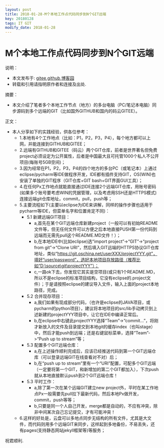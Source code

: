 ```yaml
---
layout: post
title: 2018-01-28-M个本地工作点代码同步到N个GIT远端
key: 20180128
tags: IT GIT
modify_date: 2018-01-28
---
```



# M个本地工作点代码同步到N个GIT远端

说明：
* 本文发布于: [gitee](http://freelogic.gitee.io/webpost/),[github](http:s//freelogic.github.io/),[博客园](http://www.cnblogs.com/taichu/)
* 转载和引用请指明原作者和连接及出处.


摘要：
* 本文介绍了笔者多个本地工作节点（地方）的多台电脑（PC/笔记本电脑）同步源码到多个远端的GIT（比如国外GITHUB和国内的码云GITEE）。

 

正文：

* 本人分享如下的实践经验，供各位参考：
   * 1.本地有4个工作地点（比如：P1，P2，P3，P4），每个地方都可以上网，并能连接到GITHUB和GITEE；
   * 2.远端有GITHUB和GITEE（码云）两个GIT仓库，前者是世界著名但免费project必须设定为公开属性，后者是中国最大且可托管1000个私人不公开项目(每账号5GB空间)；
   * 3.因为经常在P1，P2，P3，P4的四个地方的多台PC（或笔记本）上通过eclipse/pycharm等IDE做程序开发，IDE都有插件支持GIT，OS(WIN)也安装了单独的GIT程序（GIT仓库+GIT bash+GIT界面GUI工具）；
   * 4.在任何Px工作地点就能直接通过IDE连接2个远端GIT仓库，用账号密码(如果多个账号要考虑WIN的凭据管理，以及考虑用SSH还是HTTPS模式)连接远端git仓库地址，commit，pull，push等；
   * 5.主要流程如下(主要以eclipse为IDE来讲解，同样的操作步骤也适用于pycharm等IDE，但菜单名字和位置肯定不同)：
       * 5.1 新建远端GIT项目：
           * a,首先在某个GIT远端仓库新建project（一般可以有初始README文件等，但无任何文件可以方便之后本地直接PUSH第一份代码到远端而无需先pull这个README.MD文件！）；
           * b,在本地IDE中(比如eclipse)选“import project”->“GIT”->“project from git”->“Clone URI”，然后填入GIT远端的HTTPS协议GIT仓库地址，类似“https://git.oschina.net/userXXX/projectYYY.git”，填好“user/password”，选好本地项目存放路径（推荐比如“D:\source\git\projectYYY”）；
           * c,一路ok下去，你发现它其实是空项目(或只有1个README.MD，所以不是eclipse的标准项目结构，它没有eclipse的.project文件）；于是请按照eclipse的建议导入文件，输入上面的project本地路径，完成。
       * 5.2 合并现存项目：
           * a,我们如果有现成部分代码，（也许是eclipse的JAVA项目，或pycharm的python项目），建议将本地项目的src/lib手动拷贝到上述新建的projectYYY项目中，让它在IDE中编译正常后。
           * b,在eclipse中右键此projectYYY选择“Team”->“commit...”，将刚才新放入的文件及目录提交到本地git的缓存index（也叫stage）中，然后才能push到远端；还是右键鼠标菜单，选择“Team”->“Push up to stream”等；
       * 5.3 配置多个GIT远端仓库：
           * a,在上述操作顺利完成后，应该已经推送代码到第一个GIT远端仓库（可以登录远端GIT在线查看对不对）后；
           * b,在“push up to stream”里有一个“URI”配置，可配多个GIT远端（一定要将第一个GIT，和新增加的第二个GIT都加入），下次push就从本地直接默认push到2个GIT远端仓库！
       * 5.3 平时工作：
           * a,除了第一次在某个远端GIT建立new project外，平时在某工作地点Px一般需要先pull拉下最新代码，然后本地Px做开发，commit，push等等；
           * b,只要是同一个人自己开发，merge都是自动的，不应有冲突，除非中间某次自己忘记提交，才有可能冲突！
   * 6.这样的好处是，云盘可以多地点同步无结构的所有文件，尤其是大文件，而代码则用多个远端GIT来同步，这样起到多地备份，不易丢失，还有pages(支持静态网站jekyll框架等)等服务；

祝君顺利.
